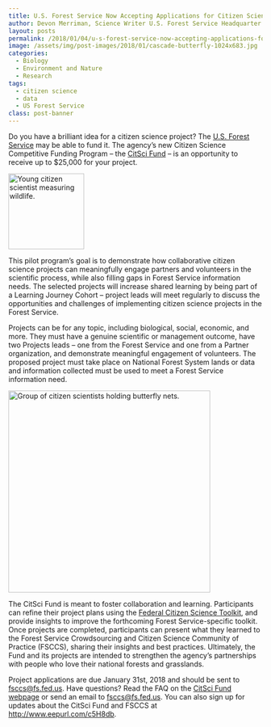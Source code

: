 ```yaml
---
title: U.S. Forest Service Now Accepting Applications for Citizen Science Funding Program
author: Devon Merriman, Science Writer U.S. Forest Service Headquarter
layout: posts
permalink: /2018/01/04/u-s-forest-service-now-accepting-applications-for-citizen-science-funding-program/
image: /assets/img/post-images/2018/01/cascade-butterfly-1024x683.jpg
categories:
  - Biology
  - Environment and Nature
  - Research
tags:
  - citizen science
  - data
  - US Forest Service
class: post-banner
---
```



Do you have a brilliant idea for a citizen science project? The <a href="https://www.fs.fed.us/" target="blank" rel="noopener">U.S. Forest Service</a> may be able to fund it. The agency’s new Citizen Science Competitive Funding Program – the <a href="https://www.fs.fed.us/working-with-us/citizen-science/competitive-funding-program" target="blank" rel="noopener">CitSci Fund</a> – is an opportunity to receive up to $25,000 for your project.

<div class="image-in-post-body-left" style="width: 150px">
  <img src="{{ site.baseurl }}/assets/img/post-images/2018/01/forest-service-measuring.jpg" alt="Young citizen scientist measuring wildlife." width="150"/>
</div>

This pilot program’s goal is to demonstrate how collaborative citizen science projects can meaningfully engage partners and volunteers in the scientific process, while also filling gaps in Forest Service information needs. The selected projects will increase shared learning by being part of a Learning Journey Cohort – project leads will meet regularly to discuss the opportunities and challenges of implementing citizen science projects in the Forest Service.

Projects can be for any topic, including biological, social, economic, and more. They must have a genuine scientific or management outcome, have two Projects leads – one from the Forest Service and one from a Partner organization, and demonstrate meaningful engagement of volunteers. The proposed project must take place on National Forest System lands or data and information collected must be used to meet a Forest Service information need.

<div class="image-in-post-body" style="width: 410px">
  <img src="{{ site.baseurl }}/assets/img/post-images/2018/01/Midewin-NTP-450x300.jpg" alt="Group of citizen scientists holding butterfly nets." width="400"/>
</div>


The CitSci Fund is meant to foster collaboration and learning. Participants can refine their project plans using the <a href="{{ site.baseurl }}/toolkit" target="blank" rel="noopener">Federal Citizen Science Toolkit</a>, and provide insights to improve the forthcoming Forest Service-specific toolkit. Once projects are completed, participants can present what they learned to the Forest Service Crowdsourcing and Citizen Science Community of Practice (FSCCS), sharing their insights and best practices. Ultimately, the Fund and its projects are intended to strengthen the agency’s partnerships with people who love their national forests and grasslands.

Project applications are due January 31st, 2018 and should be sent to fsccs@fs.fed.us. Have questions? Read the FAQ on the <a href="https://www.fs.fed.us/working-with-us/citizen-science/competitive-funding-program" target="blank" rel="noopener">CitSci Fund webpage</a> or send an email to fsccs@fs.fed.us. You can also sign up for updates about the CitSci Fund and FSCCS at <a href="http://www.eepurl.com/c5H8db" target="blank" rel="noopener">http://www.eepurl.com/c5H8db</a>.


